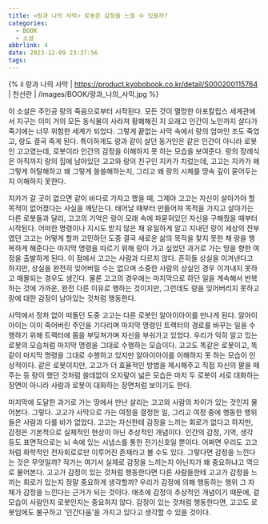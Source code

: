 ```yaml
---
title: <랑과 나의 사막> 로봇은 감정을 느낄 수 있을까?
categories:
  - BOOK
  - 소설
abbrlink: 4
date: 2023-12-09 23:37:56
tags:
---
```


{% il 랑과 나의 사막 | https://product.kyobobook.co.kr/detail/S000200115764 | 천선란 | /images/BOOK/랑과_나의_사막.jpg %}

이 소설은 주인공 랑의 죽음으로부터 시작된다. 모든 것이 멸망한 아포칼립스 세계관에서 지구는 이미 거의 모든 동식물이 사라져 황폐해진 지 오래고 인간이 노인까지 살다가 죽기에는 너무 위험한 세계가 되었다. 그렇게 끝없는 사막 속에서 랑의 엄마인 조도 죽었고, 랑도 결국 죽게 된다. 특이하게도 랑과 같이 살던 동거인은 같은 인간이 아니라 로봇인 고고였는데, 로봇이라 인간의 감정을 이해하지 못 하는 모습을 보여준다. 랑의 장례식은 아직까지 랑의 집에 남아있던 고고와 랑의 친구인 지카가 치렀는데, 고고는 지카가 왜 그렇게 허탈해하고 왜 그렇게 쓸쓸해하는지, 그리고 왜 랑의 시체를 땅속 깊이 묻어두는지 이해하지 못한다.

지카가 갈 곳이 없으면 같이 바다로 가자고 했을 때, 그제야 고고는 자신이 살아가야 할 목적이 없어졌다는 사실을 깨닫는다. 태어날 때부터 만들어져 목적을 가지고 살아가는 다른 로봇들과 달리, 고고의 기억은 랑이 모래 속에 파묻혀있던 자신을 구해줬을 때부터 시작된다. 어떠한 명령이나 지시도 받지 않은 채 유일하게 알고 지내던 랑이 세상의 전부였던 고고는 어떻게 할까 고민하던 도중 결국 새로운 삶의 목적을 찾지 못한 채 랑을 행복하게 해준다는 마지막 명령을 따르기 위해 랑이 가고 싶었던 과거로 가는 땅을 향한 여정을 출발하게 된다. 이 점에서 고고는 사람과 다르지 않다. 흔히들 상실을 이겨낸다고 하지만, 상실을 완전히 잊어버릴 수는 없으며 소중한 사람의 상실인 경우 이겨내지 못하고 매몰되는 경우도 생긴다. 물론 고고의 경우에는 마지막으로 하던 일을 계속해서 반복하는 것에 가까운, 완전 다른 이유로 행하는 것이지만, 그런데도 랑을 잊어버리지 못하고 랑에 대한 감정이 남아있는 것처럼 행동한다.

사막에서 정처 없이 떠돌던 도중 고고는 다른 로봇인 알아이아이를 만나게 된다. 알아이아이는 이미 죽어버린 주인을 기다리며 마지막 명령인 트랙터의 경로를 바꾸는 일을 수행하기 위해 트랙터에 몸을 부딪쳐가며 자신을 부숴가고 있었다. 우리가 익히 알고 있는 로봇의 모습처럼 마지막 명령을 그대로 수행하는 모습이다. 고고도 똑같은 로봇이고, 똑같이 마지막 명령을 그대로 수행하고 있지만 알아이아이를 이해하지 못 하는 모습이 인상적이다. 같은 로봇이지만, 고고가 더 효율적인 방법을 제시해주고 직접 자신의 팔을 떼주는 등 랑이 했던 것처럼 쓸데없이 오지랖이 넓은 모습은 마치 두 로봇이 서로 대화하는 장면이 아니라 사람과 로봇이 대화하는 장면처럼 보이기도 한다.

마지막에 도달한 과거로 가는 땅에서 만난 살리는 고고와 사람의 차이가 있는 것인지 물어본다. 그렇다. 고고가 사막으로 가는 여정을 결정한 일, 그리고 여정 중에 행동한 행위들은 사람과 다를 바가 없었다. 고고는 자신한테 감정을 느끼는 회로가 없다고 하지만, 감정은 기본적으로 실체적인 현상이 아닌 추상적인 개념이다. 인간의 감정, 기억, 생각 등도 표면적으로는 뇌 속에 있는 시냅스를 통한 전기신호일 뿐이다. 어쩌면 우리도 고고처럼 화학적인 전자회로로만 이루어진 존재라고 볼 수도 있다. 그렇다면 감정을 느낀다는 것은 무엇일까? 작가는 여기서 실제로 감정을 느끼는지 아닌지가 왜 중요하냐고 역으로 물어본다. 고고가 감정이 있는 것처럼 행동한다면 다른 사람들한테 고고가 감정을 느끼는 회로가 있는지 정말 중요하게 생각할까? 우리가 감정에 의해 행동하는 행위 그 자체가 감정을 느낀다는 근거가 되는 것이다. 애초에 감정이 추상적인 개념이기 때문에, 겉모습이 사람인지 로봇인지는 중요하지 않다. 감정이 있는 것처럼 행동한다면, 고고도 로봇임에도 불구하고 '인간다움'을 가지고 있다고 생각할 수 있을 것이다.
